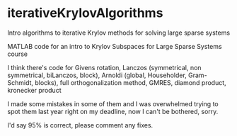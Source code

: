 # iterativeKrylovAlgorithms
Intro algorithms to iterative Krylov methods for solving large sparse systems 

MATLAB code for an intro to Krylov Subspaces for Large Sparse Systems course

I think there's code for Givens rotation, Lanczos (symmetrical, non symmetrical, biLanczos, block), Arnoldi (global, Householder, Gram-Schmidt, blocks), full orthogonalization method, GMRES, diamond product, kronecker product

I made some mistakes in some of them and I was overwhelmed trying to spot them last year right on my deadline, now I can't be bothered, sorry. 

I'd say 95% is correct, please comment any fixes. 
